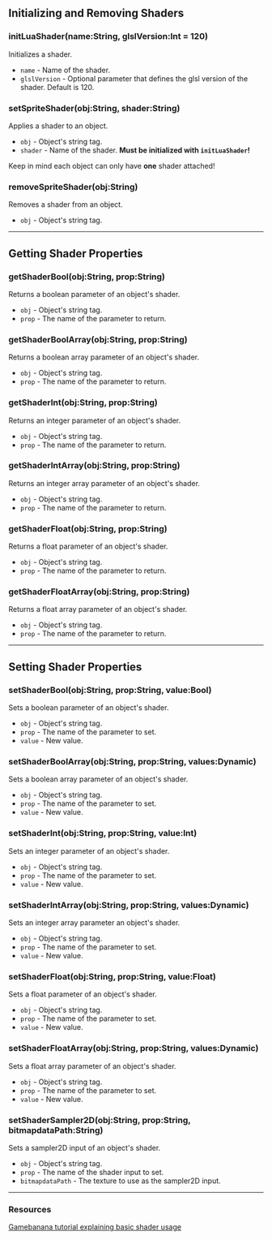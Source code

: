## Initializing and Removing Shaders
### initLuaShader(name:String, glslVersion:Int = 120)
Initializes a shader.

* `name` - Name of the shader.
* `glslVersion` - Optional parameter that defines the glsl version of the shader. Default is 120.

### setSpriteShader(obj:String, shader:String)
Applies a shader to an object.

* `obj` - Object's string tag.
* `shader` - Name of the shader. **Must be initialized with `initLuaShader`!**

Keep in mind each object can only have **one** shader attached!

### removeSpriteShader(obj:String)
Removes a shader from an object.

* `obj` - Object's string tag.
***

## Getting Shader Properties
### getShaderBool(obj:String, prop:String)
Returns a boolean parameter of an object's shader.

* `obj` - Object's string tag.
* `prop` - The name of the parameter to return.

### getShaderBoolArray(obj:String, prop:String)
Returns a boolean array parameter of an object's shader.

* `obj` - Object's string tag.
* `prop` - The name of the parameter to return.

### getShaderInt(obj:String, prop:String)
Returns an integer parameter of an object's shader.

* `obj` - Object's string tag.
* `prop` - The name of the parameter to return.

### getShaderIntArray(obj:String, prop:String)
Returns an integer array parameter of an object's shader.

* `obj` - Object's string tag.
* `prop` - The name of the parameter to return.

### getShaderFloat(obj:String, prop:String)
Returns a float parameter of an object's shader.

* `obj` - Object's string tag.
* `prop` - The name of the parameter to return.

### getShaderFloatArray(obj:String, prop:String)
Returns a float array parameter of an object's shader.

* `obj` - Object's string tag.
* `prop` - The name of the parameter to return.
***

## Setting Shader Properties
### setShaderBool(obj:String, prop:String, value:Bool)
Sets a boolean parameter of an object's shader.

* `obj` - Object's string tag.
* `prop` - The name of the parameter to set.
* `value` - New value.

### setShaderBoolArray(obj:String, prop:String, values:Dynamic)
Sets a boolean array parameter of an object's shader.

* `obj` - Object's string tag.
* `prop` - The name of the parameter to set.
* `value` - New value.

### setShaderInt(obj:String, prop:String, value:Int)
Sets an integer parameter of an object's shader.

* `obj` - Object's string tag.
* `prop` - The name of the parameter to set.
* `value` - New value.

### setShaderIntArray(obj:String, prop:String, values:Dynamic)
Sets an integer array parameter an object's shader.

* `obj` - Object's string tag.
* `prop` - The name of the parameter to set.
* `value` - New value.

### setShaderFloat(obj:String, prop:String, value:Float)
Sets a float parameter of an object's shader.

* `obj` - Object's string tag.
* `prop` - The name of the parameter to set.
* `value` - New value.

### setShaderFloatArray(obj:String, prop:String, values:Dynamic)
Sets a float array parameter of an object's shader.

* `obj` - Object's string tag.
* `prop` - The name of the parameter to set.
* `value` - New value.

### setShaderSampler2D(obj:String, prop:String, bitmapdataPath:String)
Sets a sampler2D input of an object's shader.

* `obj` - Object's string tag.
* `prop` - The name of the shader input to set.
* `bitmapdataPath` - The texture to use as the sampler2D input.
***

### Resources
[Gamebanana tutorial explaining basic shader usage](https://gamebanana.com/tuts/15316)
